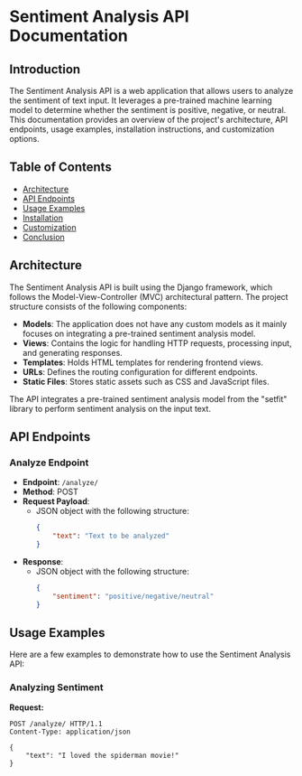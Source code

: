 # Sentiment Analysis API Documentation

## Introduction

The Sentiment Analysis API is a web application that allows users to analyze the sentiment of text input. It leverages a pre-trained machine learning model to determine whether the sentiment is positive, negative, or neutral. This documentation provides an overview of the project's architecture, API endpoints, usage examples, installation instructions, and customization options.

## Table of Contents

- [Architecture](#architecture)
- [API Endpoints](#api-endpoints)
- [Usage Examples](#usage-examples)
- [Installation](#installation)
- [Customization](#customization)
- [Conclusion](#conclusion)

## Architecture

The Sentiment Analysis API is built using the Django framework, which follows the Model-View-Controller (MVC) architectural pattern. The project structure consists of the following components:

- **Models**: The application does not have any custom models as it mainly focuses on integrating a pre-trained sentiment analysis model.
- **Views**: Contains the logic for handling HTTP requests, processing input, and generating responses.
- **Templates**: Holds HTML templates for rendering frontend views.
- **URLs**: Defines the routing configuration for different endpoints.
- **Static Files**: Stores static assets such as CSS and JavaScript files.

The API integrates a pre-trained sentiment analysis model from the "setfit" library to perform sentiment analysis on the input text.

## API Endpoints

### Analyze Endpoint

- **Endpoint**: `/analyze/`
- **Method**: POST
- **Request Payload**:
  - JSON object with the following structure:
    ```json
    {
        "text": "Text to be analyzed"
    }
    ```
- **Response**:
  - JSON object with the following structure:
    ```json
    {
        "sentiment": "positive/negative/neutral"
    }
    ```

## Usage Examples

Here are a few examples to demonstrate how to use the Sentiment Analysis API:

### Analyzing Sentiment

**Request:**

```http
POST /analyze/ HTTP/1.1
Content-Type: application/json

{
    "text": "I loved the spiderman movie!"
}
